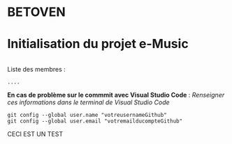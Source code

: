 # BETOVEN
# Initialisation du projet e-Music

```

 ```
Liste des membres : 

```
....
```
**En cas de problème sur le commmit avec Visual Studio Code** : 
*Renseigner ces informations dans le terminal de Visual Studio Code*

```
git config --global user.name "votreusernameGithub" 
git config --global user.email "votremailducompteGithub"

```

CECI EST UN TEST
